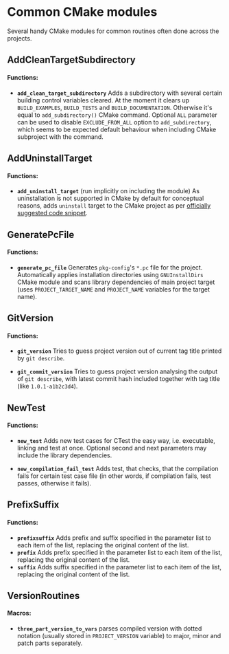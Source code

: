 Common CMake modules
====================
Several handy CMake modules for common routines often done across the projects.

## AddCleanTargetSubdirectory
#### Functions:
* **`add_clean_target_subdirectory`** Adds a subdirectory with several certain building control variables cleared. At the moment it clears up `BUILD_EXAMPLES`, `BUILD_TESTS` and `BUILD_DOCUMENTATION`. Otherwise it's equal to `add_subdirectory()` CMake command.
Optional `ALL` parameter can be used to disable `EXCLUDE_FROM_ALL` option to `add_subdirectory`, which seems to be expected default behaviour when including CMake subproject with the command.

## AddUninstallTarget
#### Functions:
* **`add_uninstall_target`** (run implicitly on including the module) As uninstallation is not supported in CMake by default for conceptual reasons, adds `uninstall` target to the CMake project as per [officially suggested code snippet](https://gitlab.kitware.com/cmake/community/wikis/FAQ#can-i-do-make-uninstall-with-cmake).

## GeneratePcFile
#### Functions:
* **`generate_pc_file`** Generates `pkg-config`'s `*.pc` file for the project. Automatically applies installation directories using `GNUInstallDirs` CMake module and scans library dependencies of main project target (uses `PROJECT_TARGET_NAME` and `PROJECT_NAME` variables for the target name).

## GitVersion
#### Functions:
* **`git_version`** Tries to guess project version out of current tag title printed by `git describe`.

* **`git_commit_version`** Tries to guess project version analysing the output of `git describe`, with latest commit hash included together with tag title (like `1.0.1-a1b2c3d4`).

## NewTest
#### Functions:
* **`new_test`** Adds new test cases for CTest the easy way, i.e. executable, linking and test at once. Optional second and next parameters may include the library dependencies.

* **`new_compilation_fail_test`** Adds test, that checks, that the compilation fails for certain test case file (in other words, if compilation fails, test passes, otherwise it fails).

## PrefixSuffix
#### Functions:
* **`prefixsuffix`** Adds prefix and suffix specified in the parameter list to each item of the list, replacing the original content of the list.
* **`prefix`** Adds prefix specified in the parameter list to each item of the list, replacing the original content of the list.
* **`suffix`** Adds suffix specified in the parameter list to each item of the list, replacing the original content of the list.

## VersionRoutines
#### Macros:
* **`three_part_version_to_vars`** parses compiled version with dotted notation (usually stored in `PROJECT_VERSION` variable) to major, minor and patch parts separately.
